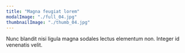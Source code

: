 ```yaml
---
title: "Magna feugiat lorem"
modalImage: "./full_04.jpg"
thumbnailImage: "./thumb_04.jpg"
---
```


Nunc blandit nisi ligula magna sodales lectus elementum non. Integer id venenatis velit.
